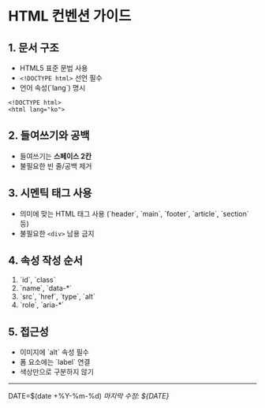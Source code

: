 # HTML 컨벤션 가이드

## 1. 문서 구조
- HTML5 표준 문법 사용
- `<!DOCTYPE html>` 선언 필수
- 언어 속성(\`lang\`) 명시

```
<!DOCTYPE html>
<html lang="ko">
```

## 2. 들여쓰기와 공백
- 들여쓰기는 **스페이스 2칸**
- 불필요한 빈 줄/공백 제거

## 3. 시멘틱 태그 사용
- 의미에 맞는 HTML 태그 사용 (\`header\`, \`main\`, \`footer\`, \`article\`, \`section\` 등)
- 불필요한 `<div>` 남용 금지

## 4. 속성 작성 순서
1. \`id\`, \`class\`
2. \`name\`, \`data-*\`
3. \`src\`, \`href\`, \`type\`, \`alt\`
4. \`role\`, \`aria-*\`

## 5. 접근성
- 이미지에 \`alt\` 속성 필수
- 폼 요소에는 \`label\` 연결
- 색상만으로 구분하지 않기

---
DATE=$(date +%Y-%m-%d)
*마지막 수정: ${DATE}*